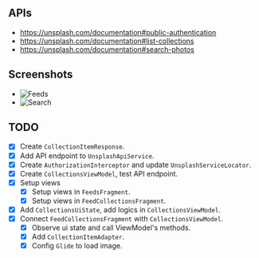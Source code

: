 ## APIs

- https://unsplash.com/documentation#public-authentication
- https://unsplash.com/documentation#list-collections
- https://unsplash.com/documentation#search-photos

## Screenshots

- ![Feeds](./img_search.png)
- ![Search](./img_feed.png)

## TODO

- [x] Create `CollectionItemResponse`.
- [x] Add API endpoint to `UnsplashApiService`.
- [x] Create `AuthorizationInterceptor` and update `UnsplashServiceLocator`.
- [x] Create `CollectionsViewModel`, test API endpoint.
- [x] Setup views
  - [x] Setup views in `FeedsFragment`.
  - [x] Setup views in `FeedCollectionsFragment`.
- [x] Add `CollectionsUiState`, add logics in `CollectionsViewModel`.
- [x] Connect `FeedCollectionsFragment` with `CollectionsViewModel`.
  - [x] Observe ui state and call ViewModel's methods.
  - [x] Add `CollectionItemAdapter`.
  - [x] Config `Glide` to load image.
